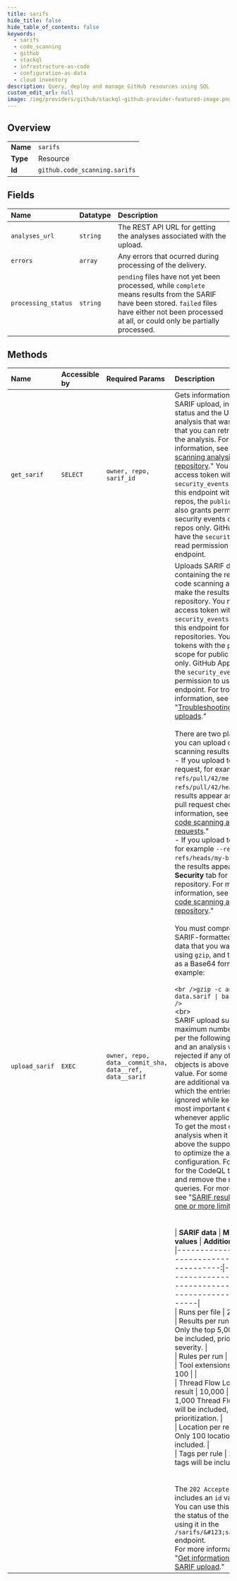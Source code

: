 ```yaml
---
title: sarifs
hide_title: false
hide_table_of_contents: false
keywords:
  - sarifs
  - code_scanning
  - github    
  - stackql
  - infrastructure-as-code
  - configuration-as-data
  - cloud inventory
description: Query, deploy and manage GitHub resources using SQL
custom_edit_url: null
image: /img/providers/github/stackql-github-provider-featured-image.png
---
```

  
    

## Overview
<table><tbody>
<tr><td><b>Name</b></td><td><code>sarifs</code></td></tr>
<tr><td><b>Type</b></td><td>Resource</td></tr>
<tr><td><b>Id</b></td><td><code>github.code_scanning.sarifs</code></td></tr>
</tbody></table>

## Fields
| Name | Datatype | Description |
|:-----|:---------|:------------|
| `analyses_url` | `string` | The REST API URL for getting the analyses associated with the upload. |
| `errors` | `array` | Any errors that ocurred during processing of the delivery. |
| `processing_status` | `string` | `pending` files have not yet been processed, while `complete` means results from the SARIF have been stored. `failed` files have either not been processed at all, or could only be partially processed. |
## Methods
| Name | Accessible by | Required Params | Description |
|:-----|:--------------|:----------------|:------------|
| `get_sarif` | `SELECT` | `owner, repo, sarif_id` | Gets information about a SARIF upload, including the status and the URL of the analysis that was uploaded so that you can retrieve details of the analysis. For more information, see "[Get a code scanning analysis for a repository](/rest/code-scanning/code-scanning#get-a-code-scanning-analysis-for-a-repository)." You must use an access token with the `security_events` scope to use this endpoint with private repos, the `public_repo` scope also grants permission to read security events on public repos only. GitHub Apps must have the `security_events` read permission to use this endpoint. |
| `upload_sarif` | `EXEC` | `owner, repo, data__commit_sha, data__ref, data__sarif` | Uploads SARIF data containing the results of a code scanning analysis to make the results available in a repository. You must use an access token with the `security_events` scope to use this endpoint for private repositories. You can also use tokens with the `public_repo` scope for public repositories only. GitHub Apps must have the `security_events` write permission to use this endpoint. For troubleshooting information, see "[Troubleshooting SARIF uploads](https://docs.github.com/code-security/code-scanning/troubleshooting-sarif)."<br /><br />There are two places where you can upload code scanning results.<br /> - If you upload to a pull request, for example `--ref refs/pull/42/merge` or `--ref refs/pull/42/head`, then the results appear as alerts in a pull request check. For more information, see "[Triaging code scanning alerts in pull requests](/code-security/secure-coding/triaging-code-scanning-alerts-in-pull-requests)."<br /> - If you upload to a branch, for example `--ref refs/heads/my-branch`, then the results appear in the **Security** tab for your repository. For more information, see "[Managing code scanning alerts for your repository](/code-security/secure-coding/managing-code-scanning-alerts-for-your-repository#viewing-the-alerts-for-a-repository)."<br /><br />You must compress the SARIF-formatted analysis data that you want to upload, using `gzip`, and then encode it as a Base64 format string. For example:<br /><br />```<br />gzip -c analysis-data.sarif \| base64 -w0<br />```<br />&lt;br&gt;<br />SARIF upload supports a maximum number of entries per the following data objects, and an analysis will be rejected if any of these objects is above its maximum value. For some objects, there are additional values over which the entries will be ignored while keeping the most important entries whenever applicable.<br />To get the most out of your analysis when it includes data above the supported limits, try to optimize the analysis configuration. For example, for the CodeQL tool, identify and remove the most noisy queries. For more information, see "[SARIF results exceed one or more limits](https://docs.github.com/code-security/code-scanning/troubleshooting-sarif/results-exceed-limit)."<br /><br /><br />\| **SARIF data**                   \| **Maximum values** \| **Additional limits**                                                            \|<br />\|----------------------------------\|:------------------:\|----------------------------------------------------------------------------------\|<br />\| Runs per file                    \|         20         \|                                                                                  \|<br />\| Results per run                  \|       25,000       \| Only the top 5,000 results will be included, prioritized by severity.            \|<br />\| Rules per run                    \|       25,000       \|                                                                                  \|<br />\| Tool extensions per run          \|        100         \|                                                                                  \|<br />\| Thread Flow Locations per result \|       10,000       \| Only the top 1,000 Thread Flow Locations will be included, using prioritization. \|<br />\| Location per result	             \|       1,000        \| Only 100 locations will be included.                                             \|<br />\| Tags per rule	                   \|         20         \| Only 10 tags will be included.                                                   \|<br /><br /><br />The `202 Accepted` response includes an `id` value.<br />You can use this ID to check the status of the upload by using it in the `/sarifs/&#123;sarif_id&#125;` endpoint.<br />For more information, see "[Get information about a SARIF upload](/rest/code-scanning/code-scanning#get-information-about-a-sarif-upload)." |
